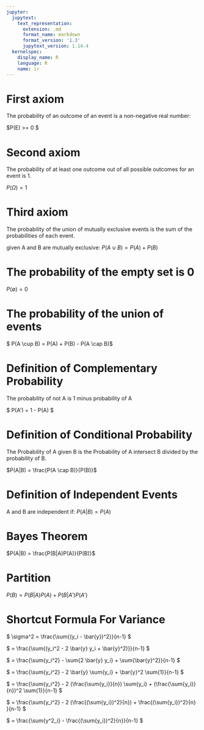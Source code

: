 ```yaml
---
jupyter:
  jupytext:
    text_representation:
      extension: .md
      format_name: markdown
      format_version: '1.3'
      jupytext_version: 1.14.4
  kernelspec:
    display_name: R
    language: R
    name: ir
---
```


# First axiom
The probability of an outcome of an event is a non-negative real number:

$P(E) >= 0 $


# Second axiom
The probability of at least one outcome out of all possible outcomes for an event is 1.

$P(\Omega) = 1$


# Third axiom
The probability of the union of mutually exclusive events is the sum of the probabilities of each event.

given A and B are mutually exclusive:
$P(A \cup B) = P(A) + P(B)$


# The probability of the empty set is 0 

$P(\emptyset) = 0$


# The probability of the union of events

$ P(A \cup B) =  P(A) + P(B) - P(A \cap B)$


# Definition of Complementary Probability
The probability of not A is 1 minus probability of A

$ P(A') = 1 - P(A) $


# Definition of Conditional Probability

The Probability of A given B is the Probability of A intersect B divided by the probability of B.

$P(A|B) = \frac{P(A \cap B)}{P(B)}$



# Definition of Independent Events

A and B are independent if: $P(A|B) = P(A)$


# Bayes Theorem

$P(A|B) = \frac{P(B|A)P(A)}{P(B)}$


# Partition

$P(B) = P(B|A)P(A) + P(B|A')P(A')$


# Shortcut Formula For Variance

$  \sigma^2 = \frac{\sum{(y_i - \bar{y})^2}}{n-1} $ 

$ = \frac{\sum{(y_i^2 - 2 \bar{y} y_i + \bar{y}^2)}}{n-1} $

$ = \frac{\sum{y_i^2} - \sum{2 \bar{y} y_i} + \sum{\bar{y}^2}}{n-1} $

$ = \frac{\sum{y_i^2} - 2 \bar{y} \sum{y_i} + \bar{y}^2 \sum{1}}{n-1} $

$ = \frac{\sum{y_i^2} - 2 (\frac{\sum{y_i}}{n}) \sum{y_i} + (\frac{\sum{y_i}}{n})^2 \sum{1}}{n-1} $

$ = \frac{\sum{y_i^2} - 2 (\frac{(\sum{y_i})^2}{n}) + \frac{(\sum{y_i})^2}{n} }{n-1} $

$ = \frac{\sum{y^2_i} - \frac{(\sum{y_i})^2}{n}}{n-1} $

```R

```
